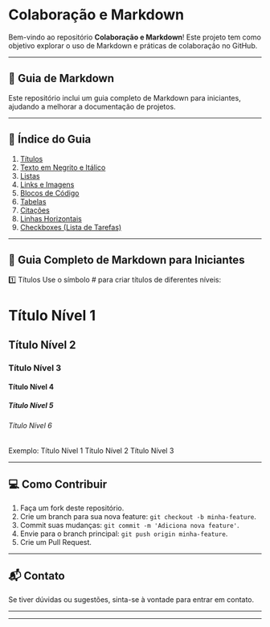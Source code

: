 # Colaboração e Markdown

Bem-vindo ao repositório **Colaboração e Markdown**! Este projeto tem como objetivo explorar o uso de Markdown e práticas de colaboração no GitHub.

---

## 📝 Guia de Markdown

Este repositório inclui um guia completo de Markdown para iniciantes, ajudando a melhorar a documentação de projetos.

---

## 📖 Índice do Guia

1. [Títulos](#títulos)  
2. [Texto em Negrito e Itálico](#texto-em-negrito-e-itálico)  
3. [Listas](#listas)  
4. [Links e Imagens](#links-e-imagens)  
5. [Blocos de Código](#blocos-de-código)  
6. [Tabelas](#tabelas)  
7. [Citações](#citações)  
8. [Linhas Horizontais](#linhas-horizontais)  
9. [Checkboxes (Lista de Tarefas)](#checkboxes-lista-de-tarefas)  

---

## 📌 Guia Completo de Markdown para Iniciantes

1️⃣ Títulos
Use o símbolo # para criar títulos de diferentes níveis:
# Título Nível 1  
## Título Nível 2  
### Título Nível 3  
#### Título Nível 4  
##### Título Nível 5  
###### Título Nível 6  

Exemplo:
Título Nível 1
Título Nível 2
Título Nível 3


---

## 💻 Como Contribuir

1. Faça um fork deste repositório.
2. Crie um branch para sua nova feature: `git checkout -b minha-feature`.
3. Commit suas mudanças: `git commit -m 'Adiciona nova feature'`.
4. Envie para o branch principal: `git push origin minha-feature`.
5. Crie um Pull Request.

---

## 📬 Contato

Se tiver dúvidas ou sugestões, sinta-se à vontade para entrar em contato.

---


---


